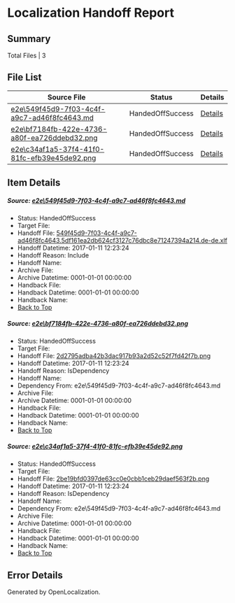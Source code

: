 # <a name='report-top'></a> Localization Handoff Report

## Summary
 Total Files | 3

## File List
 Source File | Status | Details 
 ----------- | ------ | ------- 
 [e2e\549f45d9-7f03-4c4f-a9c7-ad46f8fc4643.md](https://github.com/OpenLocalizationTestOrg/ol-test0/blob/92d430cbc3d18ff1dbfa9b75b6954b2153815262/e2e/549f45d9-7f03-4c4f-a9c7-ad46f8fc4643.md) | HandedOffSuccess | [Details](#ddee02dfd5641d6248393cdf07b77b6ad28cce7e2)
 [e2e\bf7184fb-422e-4736-a80f-ea726ddebd32.png](https://github.com/OpenLocalizationTestOrg/ol-test0/blob/92d430cbc3d18ff1dbfa9b75b6954b2153815262/e2e/bf7184fb-422e-4736-a80f-ea726ddebd32.png) | HandedOffSuccess | [Details](#2d2795adba42b3dac917b93a2d52c52f7fd42f7b4)
 [e2e\c34af1a5-37f4-41f0-81fc-efb39e45de92.png](https://github.com/OpenLocalizationTestOrg/ol-test0/blob/92d430cbc3d18ff1dbfa9b75b6954b2153815262/e2e/c34af1a5-37f4-41f0-81fc-efb39e45de92.png) | HandedOffSuccess | [Details](#2be19bfd0397de63cc0e0cbb1ceb29daef563f2b5)

## Item Details
##### <a name='ddee02dfd5641d6248393cdf07b77b6ad28cce7e2'></a> Source: [e2e\549f45d9-7f03-4c4f-a9c7-ad46f8fc4643.md](https://github.com/OpenLocalizationTestOrg/ol-test0/blob/92d430cbc3d18ff1dbfa9b75b6954b2153815262/e2e/549f45d9-7f03-4c4f-a9c7-ad46f8fc4643.md)
* Status: HandedOffSuccess
* Target File: 
* Handoff File: [549f45d9-7f03-4c4f-a9c7-ad46f8fc4643.5df161ea2db624cf3127c76dbc8e71247394a214.de-de.xlf](https://github.com/OpenLocalizationTestOrg/ol-test0-handoff/blob/e6a9cd3120e95c295032c748c2b7cc67f2aeb008/ol-handoff/OpenLocalizationTestOrg/ol-test0-dede/shujia/ht/549f45d9-7f03-4c4f-a9c7-ad46f8fc4643.5df161ea2db624cf3127c76dbc8e71247394a214.de-de.xlf)
* Handoff Datetime: 2017-01-11 12:23:24
* Handoff Reason: Include
* Handoff Name: 
* Archive File: 
* Archive Datetime: 0001-01-01 00:00:00
* Handback File: 
* Handback Datetime: 0001-01-01 00:00:00
* Handback Name: 
* [Back to Top](#report-top)

##### <a name='2d2795adba42b3dac917b93a2d52c52f7fd42f7b4'></a> Source: [e2e\bf7184fb-422e-4736-a80f-ea726ddebd32.png](https://github.com/OpenLocalizationTestOrg/ol-test0/blob/92d430cbc3d18ff1dbfa9b75b6954b2153815262/e2e/bf7184fb-422e-4736-a80f-ea726ddebd32.png)
* Status: HandedOffSuccess
* Target File: 
* Handoff File: [2d2795adba42b3dac917b93a2d52c52f7fd42f7b.png](https://github.com/OpenLocalizationTestOrg/ol-test0-handoff/blob/e6a9cd3120e95c295032c748c2b7cc67f2aeb008/ol-handoff/OpenLocalizationTestOrg/ol-test0-dede/shujia/ht/2d2795adba42b3dac917b93a2d52c52f7fd42f7b.png)
* Handoff Datetime: 2017-01-11 12:23:24
* Handoff Reason: IsDependency
* Handoff Name: 
* Dependency From: e2e\549f45d9-7f03-4c4f-a9c7-ad46f8fc4643.md
* Archive File: 
* Archive Datetime: 0001-01-01 00:00:00
* Handback File: 
* Handback Datetime: 0001-01-01 00:00:00
* Handback Name: 
* [Back to Top](#report-top)

##### <a name='2be19bfd0397de63cc0e0cbb1ceb29daef563f2b5'></a> Source: [e2e\c34af1a5-37f4-41f0-81fc-efb39e45de92.png](https://github.com/OpenLocalizationTestOrg/ol-test0/blob/92d430cbc3d18ff1dbfa9b75b6954b2153815262/e2e/c34af1a5-37f4-41f0-81fc-efb39e45de92.png)
* Status: HandedOffSuccess
* Target File: 
* Handoff File: [2be19bfd0397de63cc0e0cbb1ceb29daef563f2b.png](https://github.com/OpenLocalizationTestOrg/ol-test0-handoff/blob/e6a9cd3120e95c295032c748c2b7cc67f2aeb008/ol-handoff/OpenLocalizationTestOrg/ol-test0-dede/shujia/ht/2be19bfd0397de63cc0e0cbb1ceb29daef563f2b.png)
* Handoff Datetime: 2017-01-11 12:23:24
* Handoff Reason: IsDependency
* Handoff Name: 
* Dependency From: e2e\549f45d9-7f03-4c4f-a9c7-ad46f8fc4643.md
* Archive File: 
* Archive Datetime: 0001-01-01 00:00:00
* Handback File: 
* Handback Datetime: 0001-01-01 00:00:00
* Handback Name: 
* [Back to Top](#report-top)


## Error Details

Generated by OpenLocalization.
